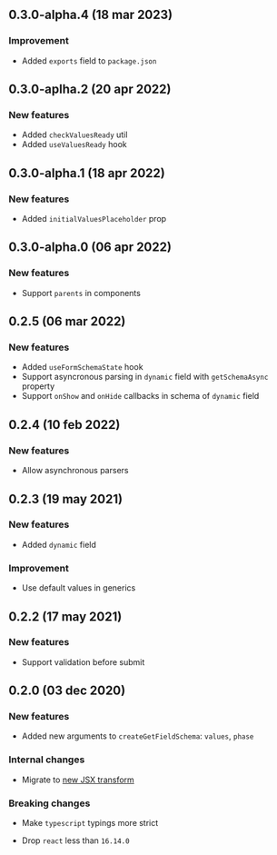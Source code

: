 ## 0.3.0-alpha.4 (18 mar 2023)

### Improvement

- Added `exports` field to `package.json`

## 0.3.0-aplha.2 (20 apr 2022)

### New features

- Added `checkValuesReady` util
- Added `useValuesReady` hook

## 0.3.0-alpha.1 (18 apr 2022)

### New features

- Added `initialValuesPlaceholder` prop

## 0.3.0-alpha.0 (06 apr 2022)

### New features

- Support `parents` in components

## 0.2.5 (06 mar 2022)

### New features

- Added `useFormSchemaState` hook
- Support asyncronous parsing in `dynamic` field with `getSchemaAsync` property
- Support `onShow` and `onHide` callbacks in schema of `dynamic` field

## 0.2.4 (10 feb 2022)

### New features

- Allow asynchronous parsers

## 0.2.3 (19 may 2021)

### New features

- Added `dynamic` field

### Improvement

- Use default values in generics

## 0.2.2 (17 may 2021)

### New features

- Support validation before submit

## 0.2.0 (03 dec 2020)

### New features

- Added new arguments to `createGetFieldSchema`: `values`, `phase`

### Internal changes

- Migrate to [new JSX transform](https://reactjs.org/blog/2020/09/22/introducing-the-new-jsx-transform.html)

### Breaking changes

- Make `typescript` typings more strict

- Drop `react` less than `16.14.0`
